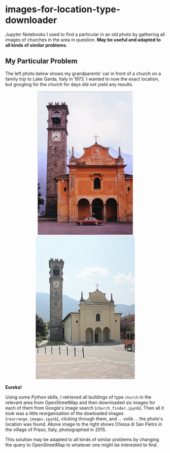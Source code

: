 # images-for-location-type-downloader
Jupyter Notebooks I used to find a particular in an old photo by gathering all images of churches in the area in question. **May be useful and adapted to all kinds of similar problems.**

## My Particular Problem
The left photo below shows my grandparents' car in front of a church on a family trip to Lake Garda, Italy in 1973. I wanted to now the exact location, but googling for the church for days did not yield any results.

<p align="middle">
    <img src="the_church.png" width="300" />
    <img src="the_church_today.png" width="312" />
</p>

**Eureka!**

Using some Python skills, I retrieved all buildings of type `church` in the relevant area from OpenStreetMap and then downloaded six images for each of them from Google's image search (`church_finder.ipynb`). Then all it took was a little reorganisation of the dowloaded images (`rearrange_images.ipynb`), clicking through them, and ... voilà ... the photo's location was found. Above image to the right shows Chiesa di San Pietro in the village of Praso, Italy, photographed in 2015.

This solution may be adapted to all kinds of similar problems by changing the query to OpenStreetMap to whatever one might be interested to find.
